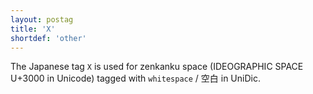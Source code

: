 ```yaml
---
layout: postag
title: 'X'
shortdef: 'other'
---
```


The Japanese tag `X` is used for zenkanku space (IDEOGRAPHIC SPACE U+3000 in Unicode)
tagged with `whitespace` / 空白 in UniDic.
